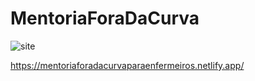 # MentoriaForaDaCurva

![site](https://github.com/joaoaugusto543/MentoriaForaDaCurva/assets/119535029/64b730eb-dc71-41e6-a352-be89bdd21f09)

https://mentoriaforadacurvaparaenfermeiros.netlify.app/
